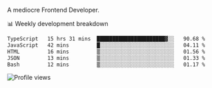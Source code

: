 A mediocre Frontend Developer.

📊 Weekly development breakdown
<!--START_SECTION:waka-->

```txt
TypeScript   15 hrs 31 mins  ██████████████████████▓░░   90.68 %
JavaScript   42 mins         █░░░░░░░░░░░░░░░░░░░░░░░░   04.11 %
HTML         16 mins         ▒░░░░░░░░░░░░░░░░░░░░░░░░   01.56 %
JSON         13 mins         ▒░░░░░░░░░░░░░░░░░░░░░░░░   01.33 %
Bash         12 mins         ▒░░░░░░░░░░░░░░░░░░░░░░░░   01.17 %
```

<!--END_SECTION:waka-->

<img src="https://gpvc.arturio.dev/iqbalfasri" alt="Profile views"/>
